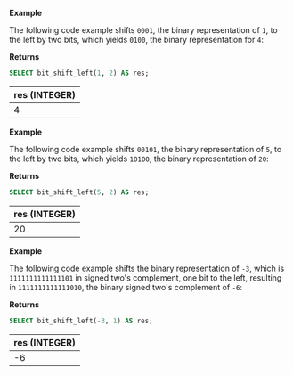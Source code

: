 **Example**

The following code example shifts `0001`, the binary representation of `1`, to the left by two bits, which yields `0100`, the binary representation for `4`:

**Returns**
``` sql
SELECT bit_shift_left(1, 2) AS res;
```

| res (INTEGER) |
| :--- |
| 4 |

**Example**

The following code example shifts `00101`, the binary representation of `5`, to the left by two bits, which yields `10100`, the binary representation of `20`:

**Returns**
``` sql
SELECT bit_shift_left(5, 2) AS res;
```

| res (INTEGER) |
| :--- |
| 20 |

**Example**

The following code example shifts the binary representation of `-3`, which is `1111111111111101` in signed two's complement, one bit to the left, resulting in `1111111111111010`, the binary signed two's complement of `-6`:

**Returns**
``` sql
SELECT bit_shift_left(-3, 1) AS res;
```

| res (INTEGER) |
| :--- |
| -6 |